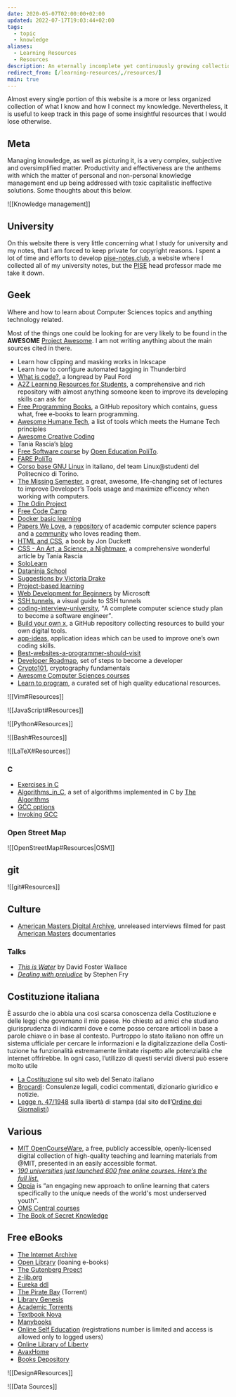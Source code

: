 ```yaml
---
date: 2020-05-07T02:00:00+02:00
updated: 2022-07-17T19:03:44+02:00
tags:
  - topic
  - knowledge
aliases:
  - Learning Resources
  - Resources
description: An eternally incomplete yet continuously growing collection of the sources of my knowledge
redirect_from: [/learning-resources/,/resources/]
main: true
---
```

Almost every single portion of this website is a more or less organized collection of what I know and how I connect my knowledge. Nevertheless, it is useful to keep track in this page of some insightful resources that I would lose otherwise.

## Meta

Managing knowledge, as well as picturing it, is a very complex, subjective and oversimplified matter. Productivity and effectiveness are the anthems with which the matter of personal and non-personal knowledge management end up being addressed with toxic capitalistic ineffective solutions. Some thoughts about this below.

![[Knowledge management]]

## University

On this website there is very little concerning what I study for university and my notes, that I am forced to keep private for copyright reasons. I spent a lot of time and efforts to develop [pise-notes.club](https://web.archive.org/web/20210521084059/https://pise-notes.club/ 'Snapshot of the website'), a website where I collected all of my university notes, but the [PISE](https://unive.it/pise 'Philosophy, International Studies and Economics') head professor made me take it down.

## Geek

Where and how to learn about Computer Sciences topics and anything technology related.

<div class='blue box'>
	Most of the things one could be looking for are very likely to be found in the <strong>AWESOME</strong> <a href='https://project-awesome.org'  target='_blank' title='Project Awesome'>Project Awesome</a>. I am not writing anything about the main sources cited in there.
</div>

- Learn how clipping and masking works in Inkscape
- Learn how to configure automated tagging in Thunderbird
- [What is code?](https://www.bloomberg.com/graphics/2015-paul-ford-what-is-code/ 'What is code?'), a longread by Paul Ford
- [A2Z Learning Resources for Students](https://github.com/dipakkr/A-to-Z-Resources-for-Students), a comprehensive and rich repository with almost anything someone keen to improve its developing skills can ask for
- [Free Programming Books](https://github.com/EbookFoundation/free-programming-books 'Free Programming Books'), a GitHub repository which contains, guess what, free e-books to learn programming.
- [Awesome Humane Tech](https://github.com/humanetech-community/awesome-humane-tech), a list of tools which meets the Humane Tech principles
- [Awesome Creative Coding](https://github.com/terkelg/awesome-creative-coding)
- Tania Rascia’s [blog](https://www.taniarascia.com/)
- [Free Software course](https://github.com/open-education-polito/free-software-course) by [Open Education PoliTo](https://openeducation.polito.it).
- [FARE PoliTo](https://fare.polito.it/corsi-completi 'FARE PoliTo')
- [Corso base GNU Linux](https://linux.studenti.polito.it/wp/corso-gnu-linux-base-autunno-2019/) in italiano, del team Linux@studenti del Politecnico di Torino.
- [The Missing Semester](https://missing.csail.mit.edu/ 'The Missing Semester'), a great, awesome, life-changing set of lectures to improve Developer’s Tools usage and maximize efficency when working with computers.
- [The Odin Project](https://www.theodinproject.com 'The Odin Project')
- [Free Code Camp](https://www.freecodecamp.org/ 'Free Code Camp')
- [Docker basic learning](https://github.com/championshuttler/docker-basicLearning)
- [Papers We Love](https://paperswelove.org/), a [repository](https://github.com/papers-we-love/papers-we-love) of academic computer science papers and a [community](https://github.com/papers-we-love/papers-we-love/wiki/Creating-a-PWL-chapter) who loves reading them.
- [HTML and CSS](http://www.htmlandcssbook.com/ 'HTML and CSS the book'), a book by Jon Duckett
- [CSS - An Art, a Science, a Nightmare](https://www.taniarascia.com/overview-of-css-concepts/), a comprehensive wonderful article by Tania Rascia
- [SoloLearn](https://www.sololearn.com/ 'SoloLearn')
- [Dataninja School](https://school.dataninja.it/)
- [Suggestions by Victoria Drake](https://victoria.dev/blog/top-free-resources-for-developing-coding-superpowers/ 'Top Free resources for Developing Coding Superpowers - victoria.dev')
- [Project-based learning](https://github.com/tuvtran/project-based-learning 'project-based-learning on GitHub')
- [Web Development for Beginners](https://github.com/microsoft/Web-Dev-For-Beginners 'Web Development for Beginners on GitHub') by Microsoft
- [SSH tunnels](https://robotmoon.com/ssh-tunnels/ 'A visual guide to SSH tunnels'), a visual guide to SSH tunnels
- [coding-interview-university](https://github.com/jwasham/coding-interview-university 'coding-interview-university on GitHub'), <q>A complete computer science study plan to become a software engineer</q>.
- [Build your own x](https://github.com/danistefanovic/build-your-own-x 'build-your-own-x'), a GitHub repository collecting resources to build your own digital tools.
- [app-ideas](https://github.com/florinpop17/app-ideas 'app-ideas on GitHub'), application ideas which can be used to improve one’s own coding skills.
- [Best-websites-a-programmer-should-visit](https://github.com/sdmg15/Best-websites-a-programmer-should-visit 'Best-websites-a-programmer-should-visit on GitHub')
- [Developer Roadmap](https://roadmap.sh/ 'Developer roadmap'), set of steps to become a developer
- [Crypto101](https://www.crypto101.io/ 'Crypto101'), cryptography fundamentals
- [Awesome Computer Sciences courses](https://github.com/prakhar1989/awesome-courses 'awesome-courses on GitHub')
- [Learn to program](https://github.com/karlhorky/learn-to-program 'learn-to-program on GitHub'), a curated set of high quality educational resources.

![[Vim#Resources]]

![[JavaScript#Resources]]

![[Python#Resources]]

![[Bash#Resources]]

![[LaTeX#Resources]]

### C

- [Exercises in C](https://www.w3resource.com/c-programming-exercises/ 'W3 resource - C programming exercises')
- [Algorithms\_in\_C](https://thealgorithms.github.io/C/index.html 'Algorithms\_in\_C'), a set of algorithms implemented in C by [The Algorithms](https://the-algorithms.com 'The Algorithms')
- [GCC options](https://www.thegeekstuff.com/2012/10/gcc-compiler-options/ 'GCC Compiler options')
- [Invoking GCC](https://gcc.gnu.org/onlinedocs/gcc/Invoking-GCC.html 'Invoking GCC')

### Open Street Map

![[OpenStreetMap#Resources|OSM]]

## git

![[git#Resources]]

## Culture

- [American Masters Digital Archive](https://www.pbs.org/wnet/americanmasters/archive 'American Masters Digital Archive'), unreleased interviews filmed for past [American Masters](https://en.wikipedia.org/wiki/American_Masters '“American Masters” on Wikipedia') documentaries

### Talks

- [<cite>This is Water</cite>](https://youtube.com/embed/ms2BvRbjOYo '“This is Water„ by David Foster Wallace on YouTube') by David Foster Wallace
- <cite>[Dealing with prejudice](https://www.youtube.com/embed/fRwvAMeidz4 'Stephen Fry - Dealing with Prejudice')</cite> by Stephen Fry

## Costituzione italiana

<p lang='it'>È assurdo che io abbia una così scarsa conoscenza della Costituzione e delle leggi che governano il mio paese. Ho chiesto ad amici che studiano giurisprudenza di indicarmi dove e come posso cercare articoli in base a parole chiave o in base al contesto. Purtroppo lo stato italiano non offre un sistema ufficiale per cercare le informazioni e la digitalizzazione della Costituzione ha funzionalità estremamente limitate rispetto alle potenzialità che internet offrirebbe. In ogni caso, l’utilizzo di questi servizi diversi può essere molto utile</p>

- [La Costituzione](https://www.senato.it/1024 'La Costituzione italiana') sul sito web del Senato italiano
- [Brocardi](https://www.brocardi.it/ 'Brocardi'): Consulenze legali, codici commentati, dizionario giuridico e notizie.
- [Legge n. 47/1948](https://www.odg.it/legge-n-47-1948/24253 'Legge n. 47/1948') sulla libertà di stampa (dal sito dell’[Ordine dei Giornalisti](https://odg.it 'Ordine dei Giornalisti'))

## Various

- [MIT OpenCourseWare](https://openlearning.mit.edu/courses-programs/mit-opencourseware 'MIT OpenCourseWare'), a free, publicly accessible, openly-licensed digital collection of high-quality teaching and learning materials from @MIT, presented in an easily accessible format.
- [*190 universities just launched 600 free online courses. Here’s the full list.*](https://www.classcentral.com/report/new-courses-october-2018/ '190 universities just launched 600 free online courses. Here’s the full list.')
- [Oppia](https://www.oppia.org 'Oppia') is <q cite='https://www.oppiafoundation.org/about-oppia'>an engaging new approach to online learning that caters specifically to the unique needs of the world's most underserved youth</q>.
- [OMS Central courses](https://omscentral.com/courses 'Courses')
- [The Book of Secret Knowledge](https://github.com/trimstray/the-book-of-secret-knowledge 'the-book-of-secret-knowledge on GitHub')

## Free eBooks

- [The Internet Archive](https://archive.org 'The Internet Archive')
- [Open Library](https://openlibrary.org/ 'Open Library') (loaning e-books)
- [The Gutenberg Proect](https://www.gutenberg.org 'Project Gutenberg')
- [z-lib.org](https://z-lib.org 'z-lib.org')
- [Eureka ddl](https://eurekaddl.icu/ 'Eureka ddl')
- [The Pirate Bay](https://thepiratebay.org 'The Pirate Bay') (Torrent)
- [Library Genesis](http://libgen.rs/ 'Library Genesis')
- [Academic Torrents](https://academictorrents.com/ 'Academic Torrents')
- [Textbook Nova](https://textbooknova.com 'Textbook Nova')
- [Manybooks](http://www.manybooks.net 'Manybooks')
- [Online Self Education](https://onlineselfeducation.com/) (registrations number is limited and access is allowed only to logged users)
- [Online Library of Liberty](http://oll.libertyfund.org)
- [AvaxHome](https://avxhm.is)
- [Books Depository](https://www.bookdepository.com/publishers/T-N-T-Books)

![[Design#Resources]]

![[Data Sources]]
